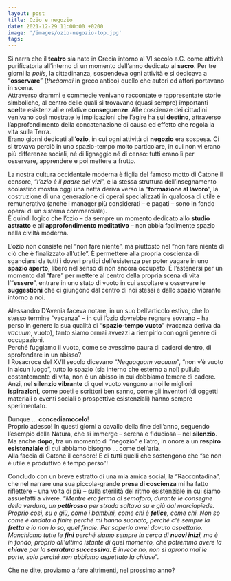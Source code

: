 ```yaml
---
layout: post
title: Ozio e negozio
date: 2021-12-29 11:00:00 +0200
image: '/images/ozio-negozio-top.jpg'
tags:
---
```


Si narra che il **teatro** sia nato in Grecia intorno al VI secolo a.C. come attività purificatoria all’interno di un momento dell’anno dedicato al **sacro**. Per tre giorni la *polis*, la cittadinanza, sospendeva ogni attività e si dedicava a “**osservare**” (*theàomai* in greco antico) quello che autori ed attori portavano in scena. <br/>
Attraverso drammi e commedie venivano raccontate e rappresentate storie simboliche, al centro delle quali si trovavano (quasi sempre) importanti **scelte** esistenziali e relative **conseguenze**. Alle coscienze dei cittadini venivano così mostrate le implicazioni che l’agire ha sul **destino**, attraverso l’approfondimento della concatenazione di causa ed effetto che regola la vita sulla Terra.<br/>
Erano giorni dedicati all’**ozio**, in cui ogni attività di **negozio** era sospesa. Ci si trovava perciò in uno spazio-tempo molto particolare, in cui non vi erano più differenze sociali, né di lignaggio né di censo: tutti erano lì per osservare, apprendere e poi mettere a frutto.

La nostra cultura occidentale moderna è figlia del famoso motto di Catone il censore, “*l’ozio è il padre dei vizi*”, e la stessa struttura dell’insegnamento scolastico mostra oggi una netta deriva verso la “**formazione al lavoro**”, la costruzione di una generazione di operai specializzati in qualcosa di utile e remunerativo (anche i manager più considerati – e pagati – sono in fondo operai di un sistema commerciale). <br/>
È quindi logico che l’ozio – da sempre un momento dedicato allo **studio astratto** e all’**approfondimento meditativo** – non abbia facilmente spazio nella civiltà moderna.

L’ozio non consiste nel “non fare niente”, ma piuttosto nel “non fare niente di ciò che è finalizzato all’utile”. È permettere alla propria coscienza di sganciarsi da tutti i doveri pratici dell’esistenza per poter vagare in uno **spazio aperto**, libero nel senso di non ancora occupato. È l’astenersi per un momento dal “**fare**” per mettere al centro della propria scena di vita l’“**essere**”, entrare in uno stato di vuoto in cui ascoltare e osservare le **suggestioni** che ci giungono dal centro di noi stessi e dallo spazio vibrante intorno a noi.

Alessandro D’Avenia faceva notare, in un suo bell’articolo estivo, che lo stesso termine “vacanza” – in cui l’ozio dovrebbe regnare sovrano – ha perso in genere la sua qualità di “**spazio-tempo vuoto**” (vacanza deriva da *vacuum*, vuoto), tanto siamo ormai avvezzi a riempirlo con ogni genere di occupazioni.<br/>
Perché fuggiamo il vuoto, come se avessimo paura di caderci dentro, di sprofondare in un abisso?<br/>
I Rosacroce del XVII secolo dicevano “*Nequaquam vacuum*”, “non v’è vuoto in alcun luogo”, tutto lo spazio (sia interno che esterno a noi) pullula costantemente di vita, non è un abisso in cui dobbiamo temere di cadere. Anzi, nel **silenzio vibrante** di quel vuoto vengono a noi le migliori **ispirazioni**, come poeti e scrittori ben sanno, come gli inventori (di oggetti materiali o eventi sociali o prospettive esistenziali) hanno sempre sperimentato.

Dunque … **concediamocelo**!<br/>
Proprio adesso! In questi giorni a cavallo della fine dell’anno, seguendo l’esempio della Natura, che si immerge – serena e fiduciosa – nel **silenzio**.<br/>
Ma anche **dopo**, tra un momento di “negozio” e l’atro, in onore a un **respiro esistenziale** di cui abbiamo bisogno … come dell’aria.<br/>
Alla faccia di Catone il censore! E di tutti quelli che sostengono che “se non è utile e produttivo è tempo perso”!

Concludo con un breve estratto di una mia amica social, la “Raccontadina”, che nel narrare una sua piccola-grande **presa di coscienza** mi ha fatto riflettere – una volta di più – sulla sterilità del ritmo esistenziale in cui siamo assuefatti a vivere.
“*Mentre ero ferma al semaforo, durante le consegne della verdura, un **pettirosso** per strada saltava su e giù dal marciapiede. Proprio così, su e giù, come i bambini, come chi è **felice**, come chi. Non so come è andata a finire perché mi hanno suonato, perché c'è sempre la **fretta** e io non lo so, quel finale. Per saperlo avrei dovuto aspettarlo. Manchiamo tutte le **fini** perché siamo sempre in cerca di **nuovi inizi**, ma è in fondo, proprio all'ultimo istante di quel momento, che potremmo avere la **chiave** per la **serratura successiva**. E invece no, non si aprono mai le porte, solo perché non abbiamo aspettato la chiave*”.

Che ne dite, proviamo a fare altrimenti, nel prossimo anno?